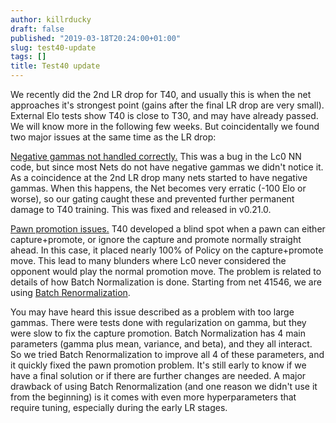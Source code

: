 ```yaml
---
author: killrducky
draft: false
published: "2019-03-18T20:24:00+01:00"
slug: test40-update
tags: []
title: Test40 update
---
```


We recently did the 2nd LR drop for T40, and usually this is when the net
approaches it's strongest point (gains after the final LR drop are very
small). External Elo tests show T40 is close to T30, and may have already
passed. We will know more in the following few weeks. But coincidentally we
found two major issues at the same time as the LR drop:

<!--more-->

[Negative gammas not handled
correctly.](https://github.com/LeelaChessZero/lc0/pull/779) This was a bug in
the Lc0 NN code, but since most Nets do not have negative gammas we didn't
notice it. As a coincidence at the 2nd LR drop many nets started to have
negative gammas. When this happens, the Net becomes very erratic (-100 Elo or
worse), so our gating caught these and prevented further permanent damage to
T40 training. This was fixed and released in v0.21.0.

[Pawn promotion issues.](https://github.com/LeelaChessZero/lc0/issues/784) T40
developed a blind spot when a pawn can either capture+promote, or ignore the
capture and promote normally straight ahead. In this case, it placed nearly
100% of Policy on the capture+promote move. This lead to many blunders where
Lc0 never considered the opponent would play the normal promotion move. The
problem is related to details of how Batch Normalization is done. Starting
from net 41546, we are using [Batch
Renormalization](https://arxiv.org/abs/1702.03275).

You may have heard this issue described as a problem with too large gammas.
There were tests done with regularization on gamma, but they were slow to fix
the capture promotion. Batch Normalization has 4 main parameters (gamma plus
mean, variance, and beta), and they all interact. So we tried Batch
Renormalization to improve all 4 of these parameters, and it quickly fixed the
pawn promotion problem. It's still early to know if we have a final solution
or if there are further changes are needed. A major drawback of using Batch
Renormalization (and one reason we didn't use it from the beginning) is it
comes with even more hyperparameters that require tuning, especially during
the early LR stages.
